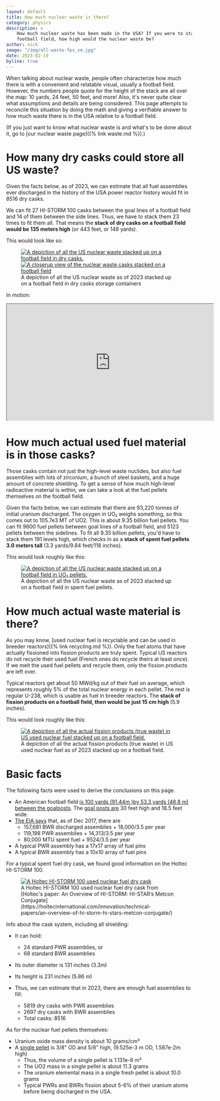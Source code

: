 ```yaml
---
layout: default
title: How much nuclear waste is there?
category: physics
description: >
    How much nuclear waste has been made in the USA? If you were to stack it up on a
    football field, how high would the nuclear waste be?
author: nick
image: "/img/all-waste-fps_sm.jpg"
date: 2023-02-19
byline: true
---
```

<div class="row">
<div class="col-lg-8" markdown="1">

When talking about nuclear waste, people often characterize how much there is
with a convenient and relatable visual, usually a football field. However, the
numbers people quote for the height of the stack are all over the map: 10 yards,
24 feet, 50 feet, and more! Also, it's never quite clear what assumptions and
details are being considered. This page attempts to reconcile this situation by
doing the math and giving a verifiable answer to how much waste there is in the
USA relative to a football field.

(If you just want to know what nuclear waste is and what's to be done about it, go 
to [our nuclear waste page]({% link waste.md %}).)

# How many dry casks could store all US waste?

Given the facts below, as of 2023, we can estimate that all fuel assemblies ever
discharged in the history of the USA power reactor history would fit in 8516 dry
casks.

We can fit 27 HI-STORM 100 casks between the goal lines of a football field and 14 of them
between the side lines. Thus, we have to stack them 23 times to fit them all. That means
the **stack of dry casks on a football field would be 135 meters high** (or 443 feet, or 148
yards).

This would look like so:

<figure>
<a href="img/all-us-waste-in-casks.jpg">
<img class="img-fluid w-75" src="/img/all-us-waste-in-casks.jpg" 
{% imagesize /img/all-us-waste-in-casks.jpg:props %}  
alt="A depiction of all the US nuclear waste stacked up on a football field in dry casks."/></a>
<a href="img/all-waste-cask-closeup.jpg">
<img class="img-fluid w-75" src="/img/all-waste-cask-closeup_sm.jpg" 
{% imagesize /img/all-waste-cask-closeup_sm.jpg:props %}  
alt="A closerup view of the nuclear waste casks stacked on a football field"/></a>
<figcaption markdown="1" class="figure-caption">A depiction of all the US nuclear waste
as of 2023 stacked up on a football field in dry casks storage containers
</figcaption>
</figure>

In motion:

<iframe width="560" height="315" src="https://www.youtube.com/embed/J1QydqOFZF4"
title="Waste storage casks stacked"  allow="accelerometer; autoplay;
clipboard-write; encrypted-media; gyroscope; picture-in-picture"
allowfullscreen></iframe>


# How much actual used fuel material is in those casks?

Those casks contain not just the high-level waste nuclides, but also fuel assemblies with
lots of zirconium, a bunch of steel baskets, and a huge amount of concrete shielding. To
get a sense of how much high-level radioactive material is within, we can take a
look at the fuel pellets themselves on the football field.

Given the facts below, we can estimate that there are 93,220 tonnes of initial uranium
discharged. The oxygen in UO₂ weighs something, so this comes out to 105.7e3 MT of UO2.
This is about 9.35 billion fuel pellets. You can fit 9600 fuel pellets between 
goal lines of a football field, and 5123 pellets between the sidelines. To fit all
9.35 billion pellets, you'd have to stack them 191 levels high, which checks in as
a **stack of spent fuel pellets 3.0 meters tall** (3.3 yards/9.84 feet/118 inches).

This would look roughly like this:

<figure>
<a href="img/all-waste-pellets.jpg">
<img class="img-fluid w-75" src="/img/all-waste-pellets_sm.jpg" 
{% imagesize /img/all-waste-pellets_sm.jpg:props %}  
alt="A depiction of all the US nuclear waste stacked up on a football field in UO₂ pellets."/></a>
<figcaption markdown="1" class="figure-caption">A depiction of all the US nuclear waste
as of 2023 stacked up on a football field in spent fuel pellets.
</figcaption>
</figure>

# How much actual waste material is there?

As you may know, [used nuclear fuel is recyclable and can be used in breeder reactors]({%
link recycling.md %}). Only the fuel atoms that have actually fissioned into fission
products are truly spent. Typical US reactors do not recycle their used fuel (French ones
do recycle theirs at least once). If we melt the used fuel pellets and recycle them,
only the fission products are left over. 

Typical reactors get about 50 MWd/kg out of their fuel on average, which represents
roughly 5% of the total nuclear energy in each pellet. The rest is regular U-238, which is
usable as fuel in breeder reactors. The **stack of fission products on a football field,
then would be just 15 cm high** (5.9 inches).

This would look roughly like this:

<figure> <a href="img/all-waste-fps.jpg"> <img class="img-fluid w-75"
src="/img/all-waste-fps_sm.jpg" {% imagesize /img/all-waste-fps_sm.jpg:props %}
alt="A depiction of all the actual fission products (true waste) in US used
nuclear fuel stacked up on a football field."/></a> <figcaption markdown="1"
class="figure-caption">A depiction of all the actual fission products (true
waste) in US used nuclear fuel as of 2023 stacked up on a football field.
</figcaption> </figure>

# Basic facts

The following facts were used to derive the conclusions on this page.

* An American football field [is 100 yards (91.44m )by 53.3 yards (48.8 m) between the
  goalposts](https://en.wikipedia.org/wiki/American_football_field). The [goal posts
  are](https://www.stack.com/a/the-dimensions-of-a-football-field/) 30 feet high and 18.5
  feet wide.
* [The EIA says](https://www.eia.gov/nuclear/spent_fuel/) that, as of Dec 2017, there are
  * 157,681 BWR discharged assemblies + 18,000/3.5 per year  
  * 119,198 PWR assemblies + 14,313/3.5 per year  
  * 80,000 MTU spent fuel + 9524/3.5 per year
* A typical PWR assembly has a 17x17 array of fuel pins
* A typical BWR assembly has a 10x10 array of fuel pins

For a typical spent fuel dry cask, we found good information on the Holtec HI-STORM 100.

<figure>
<a href="/img/historm100.jpg">
<img class="img-fluid w-50" src="/img/historm100.jpg" 
{% imagesize /img/historm100.jpg:props %}  
alt="A Holtec HI-STORM 100 used nuclear fuel dry cask"/></a>
<figcaption markdown="1" class="figure-caption">
A Holtec HI-STORM 100 used nuclear fuel dry cask from
[Holtec's paper: An Overview of HI-STORM: HI-STAR’s Metcon
Conjugate](https://holtecinternational.com/innovation/technical-papers/an-overview-of-hi-storm-hi-stars-metcon-conjugate/)
</figcaption>
</figure>

Info about the cask system, including all shielding:

* It can hold:
  * 24 standard PWR assemblies, or
  * 68 standard BWR assemblies
* Its outer diameter is 131 inches (3.3m)
* Its height is 231 inches (5.86 m)

* Thus, we can estimate that in 2023, there are enough fuel assemblies to fill:
  * 5819 dry casks with PWR assemblies
  * 2697 dry casks with BWR assemblies
  * Total casks: 8516

As for the nuclear fuel pellets themselves:

* Uranium oxide mass density is about 10 grams/cm³
* A [single pellet](https://www.nrc.gov/reading-rm/basic-ref/glossary/pellet-fuel.html) 
  is 3/8" OD and 5/8" high, (9.525e-3 m OD, 1.587e-2m high)
  * Thus, the volume of a single pellet is 1.131e-6 m³
  * The UO2 mass in a single pellet is about 11.3 grams
  * The uranium elemental mass in a single fresh pellet is about 10.0 grams
  * Typical PWRs and BWRs fission about 5-6% of their uranium atoms before being
    discharged in the USA.


</div>
</div>

